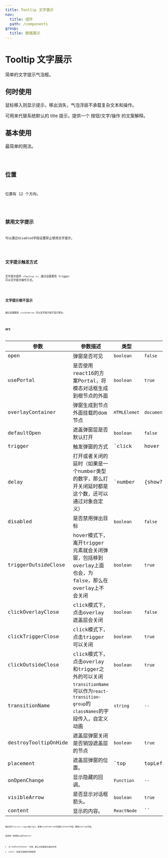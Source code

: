 ```yaml
---
title: Tooltip 文字展示
nav:
  title: 组件
  path: /components
group:
  title: 数据展示
---
```

# Tooltip 文字展示

简单的文字提示气泡框。
## 何时使用

鼠标移入则显示提示，移出消失，气泡浮层不承载复杂文本和操作。

可用来代替系统默认的 title 提示，提供一个 按钮/文字/操作 的文案解释。

## 基本使用

最简单的用法。

<code src="./demo/basic.tsx"/>

## 位置

位置有 12 个方向。

<code src="./demo/placement.tsx">

## 禁用文字提示

可以通过disabled字段设置禁止使用文字提示。

<code src='./demo/disabled.tsx'/>

## 文字提示触发方式

文字提示组件 `<Tooltip />`，通过设置属性 trigger 可以文字提示操作方式。

<code src='./demo/trigger.tsx' />

## 文字提示框不显示

通过设置属性 `visibleArrow` 可以文字提示框不显示箭头。

<code src='./demo/noArrow.tsx' />

## API

| 参数        | 参数描述      | 类型                                       | 默认   |
| ----------- | ---------------- | ------------------------------------------ | --------- |
| open        | 弹窗是否可见         | `boolean`         | `false` |
| usePortal    | 是否使用react16的方案Portal，将模态对话框生成到根节点的外面         | `boolean`                                  | `true`   |
| overlayContainer      | 弹窗生成到节点外面挂载的dom节点   | `HTMLElemet`                   | `document.body`   |
| defaultOpen     | 遮盖弹窗层是否默认打开         | `boolean`                                  | `false`   |
| trigger        | 触发弹窗的方式         | `click|hover|focus` | `hover`   |
| delay | 打开或者关闭的延时（如果是一个number类型的数字，那么打开关闭延时都是这个数，还可以通过对象自定义）    | `number|{show?:number,hide?:number}`                                | ``   |
| disabled | 是否禁用弹出目标 | `boolean`                                 | `false`      |
| triggerOutsideClose     | hover模式下，离开trigger元素就会关闭弹窗，包括移到overlay上面也会，为false，那么在overlay上不会关闭  | `boolean` | `true`    |
| clickOverlayClose | click模式下，点击overlay遮盖层会关闭 | `boolean`        |`false` |
| clickTriggerClose | click模式下，点击trigger可以关闭        | `boolean`        | `true`    |
| clickOutsideClose | click模式下，点击overlay和trigger之外的可以关闭        | `boolean`        | `true`    |
| transitionName | `transitionName`可以作为`react-transition-group`的`classNames`的字段传入，自定义动画  | `string`   | `--`  |
| destroyTooltipOnHide | 遮盖层弹窗关闭是否销毁遮盖层的节点 | `boolean`        | `true`    |
| placement	 | 遮盖层弹窗的位置。        | `top|topLeft|topRight|left|leftTop|leftBottom|right|rightTop|rightBottom|bottom|bottomLeft|bottomRight`        | `top`    |
| onOpenChange | 	显示隐藏的回调。| `Function`        | `--`    |
| visibleArrow | 	是否显示对话框箭头。| `boolean`        | `true`    |
| content | 	显示的内容。| `ReactNode`        | ``    |

相比较于`overlay-trigger`的props，新增visibleArrow字段和content字段，删除overlay字段。

后续的一些想加上的feature：
* arrowPointCenter：为真，那么对话框箭头指向中间
* color：改变对话框的背景颜色

